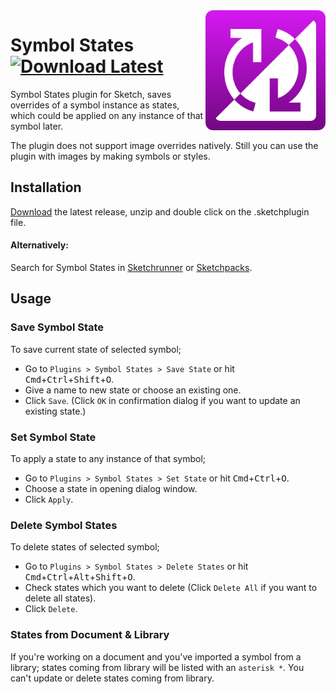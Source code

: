 <img src="https://github.com/ozgurgunes/Sketch-Symbol-States/blob/master/assets/icon.png?raw=true" alt="Sketch Case Converter" width="192" align="right" />

Symbol States  [![Download Latest][image]][link]
=============

[image]: https://img.shields.io/github/release/ozgurgunes/Sketch-Symbol-States.svg?label=Download
[link]: https://github.com/ozgurgunes/Sketch-Symbol-States/releases/latest/download/symbol-states.sketchplugin.zip

Symbol States plugin for Sketch, saves overrides of a symbol instance as states, which could be applied on any instance of that symbol later.

The plugin does not support image overrides natively. Still you can use the plugin with images by making symbols or styles.

Installation
------------

[Download][link] the latest release, unzip and double click on the .sketchplugin file.

#### Alternatively:

Search for Symbol States in [Sketchrunner](http://sketchrunner.com/) or [Sketchpacks](https://sketchpacks.com/).

Usage
-----

### Save Symbol State

To save current state of selected symbol;

* Go to ```Plugins > Symbol States > Save State``` or hit <kbd>Cmd</kbd>+<kbd>Ctrl</kbd>+<kbd>Shift</kbd>+<kbd>O</kbd>.
* Give a name to new state or choose an existing one.
* Click ```Save```. (Click ```OK``` in confirmation dialog if you want to update an existing state.)

### Set Symbol State

To apply a state to any instance of that symbol;

* Go to ```Plugins > Symbol States > Set State``` or hit <kbd>Cmd</kbd>+<kbd>Ctrl</kbd>+<kbd>O</kbd>.
* Choose a state in opening dialog window.
* Click ```Apply```.

### Delete Symbol States

To delete states of selected symbol;

* Go to ```Plugins > Symbol States > Delete States``` or hit <kbd>Cmd</kbd>+<kbd>Ctrl</kbd>+<kbd>Alt</kbd>+<kbd>Shift</kbd>+<kbd>O</kbd>.
* Check states which you want to delete (Click ```Delete All``` if you want to delete all states).
* Click ```Delete```.

### States from Document & Library

If you're working on a document and you've imported a symbol from a library; states coming from library will be listed with an `asterisk *`. You can't update or delete states coming from library.